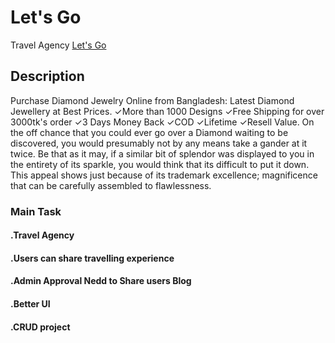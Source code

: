 # Let's Go
Travel Agency [Let's Go](https://lets-go-wjobayer.web.app/)

## Description
Purchase Diamond Jewelry Online from Bangladesh: Latest Diamond Jewellery at Best Prices. ✓More than 1000 Designs ✓Free Shipping for over 3000tk's order ✓3 Days Money Back ✓COD ✓Lifetime ✓Resell Value.
On the off chance that you could ever go over a Diamond waiting to be discovered, you would presumably not by any means take a gander at it twice. Be that as it may, if a similar bit of splendor was displayed to you in the entirety of its sparkle, you would think that its difficult to put it down. This appeal shows just because of its trademark excellence; magnificence that can be carefully assembled to flawlessness.
### Main Task
#### .Travel Agency
#### .Users can share travelling experience
#### .Admin Approval Nedd to Share users Blog
#### .Better UI
#### .CRUD project
